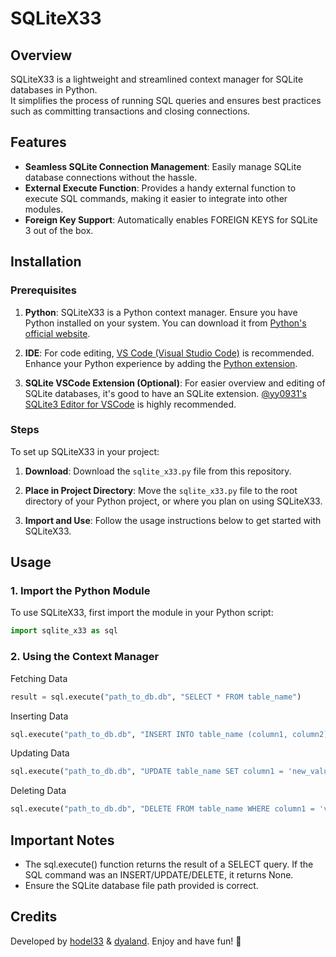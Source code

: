 # SQLiteX33

## Overview

SQLiteX33 is a lightweight and streamlined context manager for SQLite databases in Python.<br>
It simplifies the process of running SQL queries and ensures best practices such as committing transactions and closing connections.

## Features

- **Seamless SQLite Connection Management**: Easily manage SQLite database connections without the hassle.
- **External Execute Function**: Provides a handy external function to execute SQL commands, making it easier to integrate into other modules.
- **Foreign Key Support**: Automatically enables FOREIGN KEYS for SQLite 3 out of the box.

## Installation

### Prerequisites

1. **Python**: SQLiteX33 is a Python context manager. Ensure you have Python installed on your system. You can download it from [Python's official website](https://www.python.org/downloads/).

2. **IDE**: For code editing, [VS Code (Visual Studio Code)](https://code.visualstudio.com/) is recommended. Enhance your Python experience by adding the [Python extension](https://marketplace.visualstudio.com/items?itemName=ms-python.python).

3. **SQLite VSCode Extension (Optional)**: For easier overview and editing of SQLite databases, it's good to have an SQLite extension. [@yy0931's SQLite3 Editor for VSCode](https://marketplace.visualstudio.com/items?itemName=yy0931.vscode-sqlite3-editor) is highly recommended.


### Steps

To set up SQLiteX33 in your project:

1. **Download**:
   Download the `sqlite_x33.py` file from this repository.

2. **Place in Project Directory**:
   Move the `sqlite_x33.py` file to the root directory of your Python project, or where you plan on using SQLiteX33.

3. **Import and Use**:
   Follow the usage instructions below to get started with SQLiteX33.
  
## Usage

### 1. Import the Python Module

To use SQLiteX33, first import the module in your Python script:

```python
import sqlite_x33 as sql
```

### 2. Using the Context Manager

Fetching Data
```python
result = sql.execute("path_to_db.db", "SELECT * FROM table_name")
```

Inserting Data
```python
sql.execute("path_to_db.db", "INSERT INTO table_name (column1, column2) VALUES ('value1', 'value2')")
```

Updating Data
```python
sql.execute("path_to_db.db", "UPDATE table_name SET column1 = 'new_value' WHERE column2 = 'value2'")
```

Deleting Data
```python
sql.execute("path_to_db.db", "DELETE FROM table_name WHERE column1 = 'value1'")
```

## Important Notes

- The sql.execute() function returns the result of a SELECT query. If the SQL command was an INSERT/UPDATE/DELETE, it returns None.
- Ensure the SQLite database file path provided is correct.

## Credits

Developed by [hodel33](https://github.com/hodel33) & [dyaland](https://github.com/dyaland). Enjoy and have fun! 🚀
